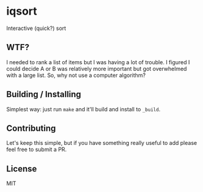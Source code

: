 # iqsort

Interactive (quick?) sort

## WTF?

I needed to rank a list of items but I was having a lot of trouble. I figured I could decide A or B was relatively more important but got overwhelmed with a large list. So, why not use a computer algorithm?

## Building / Installing

Simplest way: just run `make` and it'll build and install to `_build`. 

## Contributing

Let's keep this simple, but if you have something really useful to add please feel free to submit a PR.

## License

MIT
